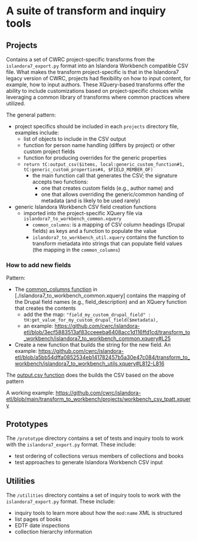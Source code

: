 # A suite of transform and inquiry tools

## Projects

Contains a set of CWRC project-specific transforms from the `islandora7_export.py` format into an Islandora Workbench compatible CSV file. What makes the transform project-specific is that in the Islandora7 legacy version of CWRC, projects had flexibility on how to input content, for example, how to input authors. These XQuery-based transforms offer the ability to include customizations based on project-specific choices while leveraging a common library of transforms where common practices where utilized.

The general pattern:

* project specifics should be included in each `projects` directory file, examples include:
  * list of objects to include in the CSV output
  * function for person name handling (differs by project) or other custom project fields
  * function for producing overrides for the generic properties
  * `return tC:output_csv($items, local:generic_custom_function#1, tC:generic_custom_properties#4, $FIELD_MEMBER_OF)`
    * the main function call that generates the CSV; the signature accepts two functions:
      * one that creates custom fields (e.g., author name) and
      * one that allows overriding the generic/common handing of metadata (and is likely to be used rarely)
* generic Islandora Workbench CSV field creation functions
  * imported into the project-specific XQuery file via `islandora7_to_workbench_common.xquery`
    * `common_columns`: is a mapping of CSV column headings (Drupal fields) as keys and a function to populate the value
    * `islandora7_to_workbench_util.xquery` contains the function to transform metadata into strings that can populate field values (the mapping in the `common_columns`)

### How to add new fields

Pattern:

* The [common_columns function](<https://github.com/cwrc/islandora-etl/blob/749dd4ad7e02346e53301c9edad94c68eade2b11/transform_to_workbench/islandora7_to_workbench_common.xquery#L13-L56>) in [./islandora7_to_workbench_common.xquery] contains the mapping of the Drupal field names (e.g., field_description) and an XQuery function that creates the contents
  * add the the map: `"field_my_custom_drupal_field" : tH:get_value_for_my_custom_drupal_field($metadata),`
  * an example: <https://github.com/cwrc/islandora-etl/blob/3ecf5883513af83cceeeba6408acc1d116ffd1cd/transform_to_workbench/islandora7_to_workbench_common.xquery#L25>
* Create a new function that builds the string for the new field. An example: <https://github.com/cwrc/islandora-etl/blob/a5bb54dffa0852534eb141782457b5a30e47c084/transform_to_workbench/islandora7_to_workbench_utils.xquery#L812-L816>

The [output.csv function](https://github.com/cwrc/islandora-etl/blob/a5bb54dffa0852534eb141782457b5a30e47c084/transform_to_workbench/islandora7_to_workbench_common.xquery#L115-L179) does the builds the CSV based on the above pattern

A working example: <https://github.com/cwrc/islandora-etl/blob/main/transform_to_workbench/projects/workbench_csv_tpatt.xquery>

## Prototypes

The `/prototype` directory contains a set of tests and inquiry tools to work with the `islandora7_export.py` format. These include:

* test ordering of collections versus members of collections and books
* test approaches to generate Islandora Workbench CSV input

## Utilities

The `/utilities` directory contains a set of inquiry tools to work with the `islandora7_export.py` format. These include:

* inquiry tools to learn more about how the `mod:name` XML is structured
* list pages of books
* EDTF date inspections
* collection hierarchy information
